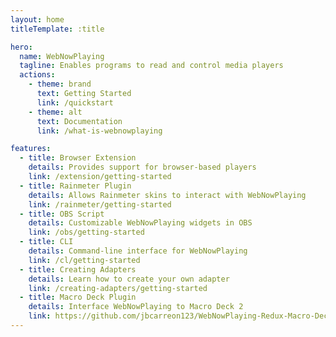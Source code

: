 ```yaml
---
layout: home
titleTemplate: :title

hero:
  name: WebNowPlaying
  tagline: Enables programs to read and control media players
  actions:
    - theme: brand
      text: Getting Started
      link: /quickstart
    - theme: alt
      text: Documentation
      link: /what-is-webnowplaying

features:
  - title: Browser Extension
    details: Provides support for browser-based players
    link: /extension/getting-started
  - title: Rainmeter Plugin
    details: Allows Rainmeter skins to interact with WebNowPlaying
    link: /rainmeter/getting-started
  - title: OBS Script
    details: Customizable WebNowPlaying widgets in OBS
    link: /obs/getting-started
  - title: CLI
    details: Command-line interface for WebNowPlaying
    link: /cl/getting-started
  - title: Creating Adapters
    details: Learn how to create your own adapter
    link: /creating-adapters/getting-started
  - title: Macro Deck Plugin
    details: Interface WebNowPlaying to Macro Deck 2
    link: https://github.com/jbcarreon123/WebNowPlaying-Redux-Macro-Deck
---
```

